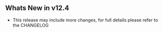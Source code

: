 Whats New in v12.4
--------------------------
- This release may include more changes, for full details please refer to the CHANGELOG
